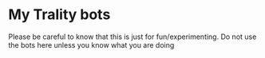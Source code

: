 # My Trality bots

Please be careful to know that this is just for fun/experimenting.
Do not use the bots here unless you know what you are doing
